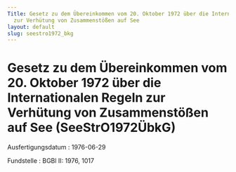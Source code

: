 ```yaml
---
Title: Gesetz zu dem Übereinkommen vom 20. Oktober 1972 über die Internationalen Regeln
  zur Verhütung von Zusammenstößen auf See
layout: default
slug: seestro1972_bkg
---
```


# Gesetz zu dem Übereinkommen vom 20. Oktober 1972 über die Internationalen Regeln zur Verhütung von Zusammenstößen auf See (SeeStrO1972ÜbkG)

Ausfertigungsdatum
:   1976-06-29

Fundstelle
:   BGBl II: 1976, 1017

